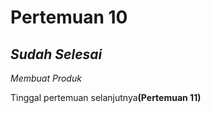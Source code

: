 <h1>Pertemuan 10</h1>
<h2><i>Sudah Selesai</i></h2> 
<i>Membuat Produk</i> 

Tinggal pertemuan selanjutnya<b>(Pertemuan 11)</b>


